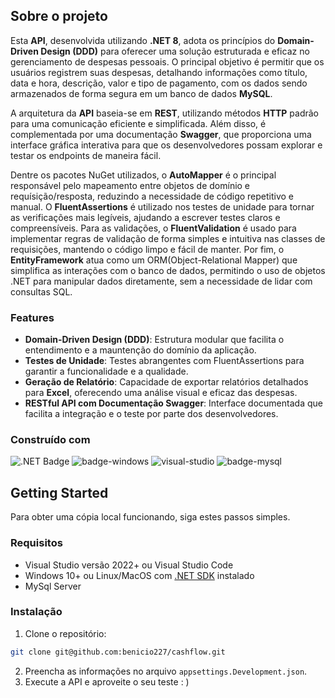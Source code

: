 ## Sobre o projeto

Esta **API**, desenvolvida utilizando **.NET 8**, adota os princípios do **Domain-Driven Design (DDD)** para oferecer uma solução estruturada e eficaz no gerenciamento de despesas pessoais. O principal objetivo é permitir que os usuários registrem suas despesas, detalhando informações como título, data e hora, descrição, valor e tipo de pagamento, com os dados sendo armazenados de forma segura em um banco de dados **MySQL**.

A arquitetura da **API** baseia-se em **REST**, utilizando métodos **HTTP** padrão para uma comunicação eficiente e simplificada. Além disso, é complementada por uma documentação **Swagger**, que proporciona uma interface gráfica interativa para que os desenvolvedores possam explorar e testar os endpoints de maneira fácil.

Dentre os pacotes NuGet utilizados, o **AutoMapper** é o principal responsável pelo mapeamento entre objetos de domínio e requísição/resposta, reduzindo a necessidade de código repetitivo e manual. O **FluentAssertions** é utilizado nos testes de unidade para tornar as verificações mais legíveis, ajudando a escrever testes claros e compreensíveis. Para as validações, o **FluentValidation** é usado para implementar regras de validação de forma simples e intuitiva nas classes de requisições, mantendo o código limpo e fácil de manter. Por fim, o **EntityFramework** atua como um ORM(Object-Relational Mapper) que simplifica as interações com o banco de dados, permitindo o uso de objetos .NET para manipular dados diretamente, sem a necessidade de lidar com consultas SQL.

### Features

- **Domain-Driven Design (DDD)**: Estrutura modular que facilita o entendimento e a mauntenção do domínio da aplicação. 
- **Testes de Unidade**: Testes abrangentes com FluentAssertions para garantir a funcionalidade e a qualidade.
- **Geração de Relatório**: Capacidade de exportar relatórios detalhados para **Excel**, oferecendo uma análise visual e eficaz das despesas.
- **RESTful API com Documentação Swagger**: Interface documentada que facilita a integração e o teste por parte dos desenvolvedores.

### Construído com

![.NET Badge](https://img.shields.io/badge/.NET-512BD4?logo=dotnet&logoColor=fff&style=for-the-badge)
![badge-windows](https://img.shields.io/badge/Windows-0078D6?style=for-the-badge&logo=windows&logoColor=white)
![visual-studio](https://img.shields.io/badge/Visual_Studio-5C2D91?style=for-the-badge&logo=visual%20studio&logoColor=white)
![badge-mysql](https://img.shields.io/badge/MySQL-005C84?style=for-the-badge&logo=mysql&logoColor=white)
## Getting Started

Para obter uma cópia local funcionando, siga estes passos simples.

### Requisitos

* Visual Studio versão 2022+ ou Visual Studio Code
* Windows 10+ ou Linux/MacOS com [.NET SDK](https://dotnet.microsoft.com/en-us/download/dotnet/8.0) instalado
* MySql Server

### Instalação

1. Clone o repositório: 
```sh
git clone git@github.com:benicio227/cashflow.git
```
2. Preencha as informações no arquivo `appsettings.Development.json`.
3. Execute a API e aproveite o seu teste : )

